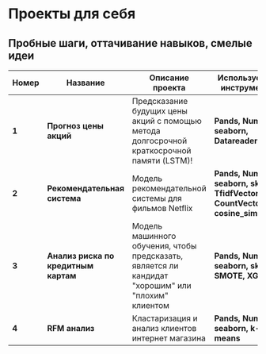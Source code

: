# Проекты для себя
## Пробные шаги, оттачивание навыков, смелые идеи
Номер | Название | Описание проекта | Используемые инструменты
----- | ---------------| ---------------------------------------------------------------------- | -------------
**1** | **Прогноз цены акций** | Предсказание будущих цены акций с помощью метода долгосрочной краткосрочной памяти (LSTM)! | **Pands, Numpy, seaborn, Datareader,LSTM**
**2** | **Рекомендательная система** | Модель рекомендательной системы для фильмов Netflix | **Pands, Numpy, seaborn, sklearn, TfidfVectorizer, CountVectorizer, cosine_similarity**
**3** | **Анализ риска по кредитным картам** | Модель машинного обучения, чтобы предсказать, является ли кандидат "хорошим" или "плохим" клиентом | **Pands, Numpy, seaborn, sklearn, SMOTE, XGBoost**
**4** | **RFM анализ** | Кластаризация и анализ клиентов интернет магазина | **Pands, Numpy, seaborn, k-means**

